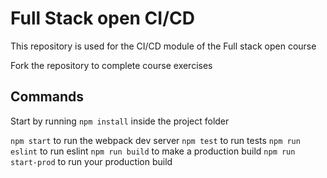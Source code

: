 # Full Stack open CI/CD

This repository is used for the CI/CD module of the Full stack open course

Fork the repository to complete course exercises

## Commands

Start by running `npm install` inside the project folder


`npm start` to run the webpack dev server
`npm test` to run tests
`npm run eslint` to run eslint
`npm run build` to make a production build
`npm run start-prod` to run your production build


